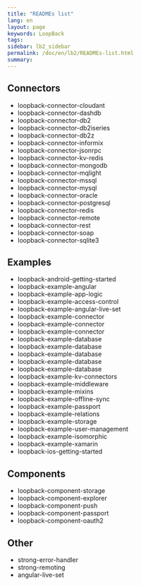 ```yaml
---
title: "READMEs list"
lang: en
layout: page
keywords: LoopBack
tags:
sidebar: lb2_sidebar
permalink: /doc/en/lb2/READMEs-list.html
summary:
---
```


## Connectors

- loopback-connector-cloudant
- loopback-connector-dashdb
- loopback-connector-db2
- loopback-connector-db2iseries
- loopback-connector-db2z
- loopback-connector-informix
- loopback-connector-jsonrpc
- loopback-connector-kv-redis
- loopback-connector-mongodb
- loopback-connector-mqlight
- loopback-connector-mssql
- loopback-connector-mysql
- loopback-connector-oracle
- loopback-connector-postgresql
- loopback-connector-redis
- loopback-connector-remote
- loopback-connector-rest
- loopback-connector-soap
- loopback-connector-sqlite3

## Examples

- loopback-android-getting-started
- loopback-example-angular
- loopback-example-app-logic
- loopback-example-access-control
- loopback-example-angular-live-set
- loopback-example-connector
- loopback-example-connector
- loopback-example-connector
- loopback-example-database
- loopback-example-database
- loopback-example-database
- loopback-example-database
- loopback-example-database
- loopback-example-kv-connectors
- loopback-example-middleware
- loopback-example-mixins
- loopback-example-offline-sync
- loopback-example-passport
- loopback-example-relations
- loopback-example-storage
- loopback-example-user-management
- loopback-example-isomorphic
- loopback-example-xamarin
- loopback-ios-getting-started

## Components

- loopback-component-storage
- loopback-component-explorer
- loopback-component-push
- loopback-component-passport
- loopback-component-oauth2

## Other

- strong-error-handler
- strong-remoting
- angular-live-set
